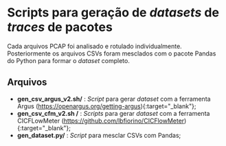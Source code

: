 # Scripts para geração de _datasets_ de _traces_ de pacotes

Cada arquivos PCAP foi analisado e rotulado individualmente. Posteriormente os arquivos CSVs foram mesclados com o pacote Pandas do Python para formar o _dataset_ completo.

## Arquivos
- **gen_csv_argus_v2.sh/** : _Script_ para gerar _dataset_ com a ferramenta Argus (https://openargus.org/getting-argus){:target="_blank"};
- **gen_csv_cfm_v2.sh /** : _Scripts_ para gerar _dataset_ com a ferramenta CICFLowMeter (https://github.com/lbfiorino/CICFlowMeter){:target="_blank"};
- **gen_dataset.py/** : _Script_ para mesclar CSVs com Pandas;
